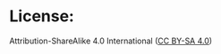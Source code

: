 # License:

Attribution-ShareAlike 4.0 International ([CC BY-SA 4.0](https://creativecommons.org/licenses/by-sa/4.0/))

